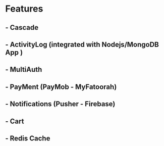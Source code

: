 #  Features
## - Cascade
## - ActivityLog (integrated with Nodejs/MongoDB App )
## - MultiAuth
## - PayMent (PayMob - MyFatoorah)
## - Notifications (Pusher - Firebase)
## - Cart
## - Redis Cache